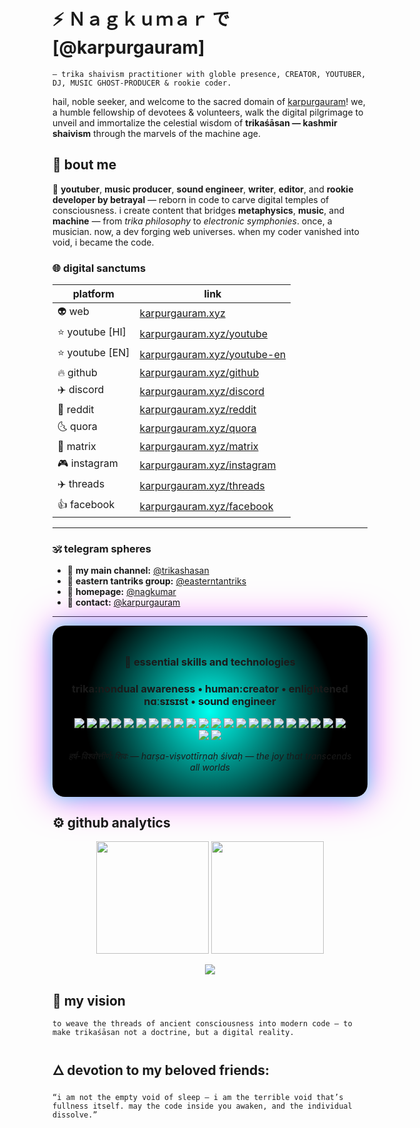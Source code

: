 # ⚡ Ｎａｇｋｕｍａｒ で [@karpurgauram] 

`— trika shaivism practitioner with globle presence, CREATOR, YOUTUBER, DJ, MUSIC GHOST-PRODUCER & rookie coder.`

hail, noble seeker, and welcome to the sacred domain of [karpurgauram](https://karpurgauram.xyz/)!
we, a humble fellowship of devotees & volunteers, walk the digital pilgrimage to unveil and immortalize the celestial wisdom of **trikaśāsan — kashmir shaivism** through the marvels of the machine age. 

## 🌺 bout me  

🎥 **youtuber**, **music producer**, **sound engineer**, **writer**, **editor**, and **rookie developer by betrayal** — reborn in code to carve digital temples of consciousness. i create content that bridges **metaphysics**, **music**, and **machine** — from *trika philosophy* to *electronic symphonies*. once, a musician. now, a dev forging web universes. when my coder vanished into void, i became the code.

### 🌐 digital sanctums

| platform | link |
|-----------|------|
| 👽 web | [karpurgauram.xyz](https://karpurgauram.xyz) |
| ⭐️ youtube [HI] | [karpurgauram.xyz/youtube](https://karpurgauram.xyz/youtube) |
| ⭐️ youtube [EN] | [karpurgauram.xyz/youtube-en](https://karpurgauram.xyz/youtube-en) |
| 🔥 github | [karpurgauram.xyz/github](https://karpurgauram.xyz/github) |
| ✈️ discord | [karpurgauram.xyz/discord](https://karpurgauram.xyz/discord) |
| 💎 reddit | [karpurgauram.xyz/reddit](https://karpurgauram.xyz/reddit) |
| 🌜 quora | [karpurgauram.xyz/quora](https://karpurgauram.xyz/quora) |
| 🙂 matrix | [karpurgauram.xyz/matrix](https://karpurgauram.xyz/matrix) |
| 🎮 instagram | [karpurgauram.xyz/instagram](https://karpurgauram.xyz/instagram) |
| ✈️ threads | [karpurgauram.xyz/threads](https://karpurgauram.xyz/threads) |
| 👍 facebook | [karpurgauram.xyz/facebook](https://karpurgauram.xyz/facebook) |

---

### 🕉️ telegram spheres

- 🐍 **my main channel:** [@trikashasan](https://t.me/trikashasan)  
- 🧿 **eastern tantriks group:** [@easterntantriks](https://t.me/easterntantriks)  
- 🌸 **homepage:** [@nagkumar](https://t.me/nagkumar)  
- 🔮 **contact:** [@karpurgauram](https://t.me/karpurgauram)  

--- 

<div align="center" style="
  background: radial-gradient(circle at center, #00fff0 0%, #000000 70%);
  padding: 25px;
  border-radius: 20px;
  box-shadow: 0 0 30px #00fff0a0, 0 0 60px #ff00ffaa;
">

<h3>🧠 essential skills and technologies </h3>

<h3>trika:nondual awareness • human:creator • enlightened nɑːsɪsɪst • sound engineer</h3>

<p align="center">
  <img src="https://img.shields.io/badge/Python-000000?style=for-the-badge&logo=python&logoColor=ffde57" />
  <img src="https://img.shields.io/badge/JavaScript-000000?style=for-the-badge&logo=javascript&logoColor=f7df1e" />
  <img src="https://img.shields.io/badge/React-000000?style=for-the-badge&logo=react&logoColor=61dafb" />
  <img src="https://img.shields.io/badge/Next.js-000000?style=for-the-badge&logo=nextdotjs&logoColor=ffffff" />
  <img src="https://img.shields.io/badge/Tailwind_CSS-000000?style=for-the-badge&logo=tailwindcss&logoColor=38bdf8" />
  <img src="https://img.shields.io/badge/Node.js-000000?style=for-the-badge&logo=nodedotjs&logoColor=339933" />
  <img src="https://img.shields.io/badge/Django-000000?style=for-the-badge&logo=django&logoColor=0C4B33" />
  <img src="https://img.shields.io/badge/Flask-000000?style=for-the-badge&logo=flask&logoColor=white" />
  <img src="https://img.shields.io/badge/PostgreSQL-000000?style=for-the-badge&logo=postgresql&logoColor=336791" />
  <img src="https://img.shields.io/badge/MongoDB-000000?style=for-the-badge&logo=mongodb&logoColor=47A248" />
  <img src="https://img.shields.io/badge/Docker-000000?style=for-the-badge&logo=docker&logoColor=2496ED" />
  <img src="https://img.shields.io/badge/Linux-000000?style=for-the-badge&logo=linux&logoColor=FCC624" />
  <img src="https://img.shields.io/badge/Adobe_Photoshop-000000?style=for-the-badge&logo=adobephotoshop&logoColor=31A8FF" />
  <img src="https://img.shields.io/badge/Adobe_After_Effects-000000?style=for-the-badge&logo=adobeaftereffects&logoColor=9999FF" />
  <img src="https://img.shields.io/badge/Adobe_Premiere_Pro-000000?style=for-the-badge&logo=adobepremierepro&logoColor=9999FF" />
  <img src="https://img.shields.io/badge/FL_Studio-000000?style=for-the-badge&logo=flstudio&logoColor=F48C00" />
  <img src="https://img.shields.io/badge/Ableton_Live-000000?style=for-the-badge&logo=abletonlive&logoColor=FFFFFF" />
  <img src="https://img.shields.io/badge/DaVinci_Resolve-000000?style=for-the-badge&logo=davinciresolve&logoColor=4E76A7" />
  <img src="https://img.shields.io/badge/Git-000000?style=for-the-badge&logo=git&logoColor=F05032" />
  <img src="https://img.shields.io/badge/DevOps-000000?style=for-the-badge&logo=githubactions&logoColor=2088FF" />
  <img src="https://img.shields.io/badge/Music_Production-000000?style=for-the-badge&logo=itunes&logoColor=white" />
  <img src="https://img.shields.io/badge/Film_Scoring-000000?style=for-the-badge&logo=applemusic&logoColor=white" />
  <img src="https://img.shields.io/badge/Creative_Direction-000000?style=for-the-badge&logo=behance&logoColor=blue" />
  <img src="https://img.shields.io/badge/Spiritual_Writing-000000?style=for-the-badge&logo=markdown&logoColor=white" />
</p>

<p><i>हर्ष-विश्वोत्तीर्णः शिवः — harṣa-viṣvottīrṇaḥ śivaḥ — the joy that transcends all worlds</i></p>

</div>





## ⚙️ github analytics

<p align="center"> <img src="https://github-readme-stats.vercel.app/api?username=karpurgauram&show_icons=true&theme=radical&count_private=true" height="180em" /> <img src="https://github-readme-stats.vercel.app/api/top-langs/?username=karpurgauram&layout=compact&theme=radical" height="180em" /> </p> <p align="center"> <img src="https://github-readme-streak-stats.herokuapp.com?user=karpurgauram&theme=radical&date_format=j%20M%5B%20Y%5D" /> </p>

## 🌌 my vision

`to weave the threads of ancient consciousness into modern code — to make trikaśāsan not a doctrine, but a digital reality.`

## 🜂 devotion to my beloved friends:

`“i am not the empty void of sleep — i am the terrible void that’s fullness itself. may the code inside you awaken, and the individual dissolve.”`
